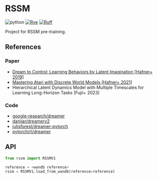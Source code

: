 # RSSM

![python](https://img.shields.io/badge/python-3.10-blue)
[![Rye](https://img.shields.io/endpoint?url=https://raw.githubusercontent.com/mitsuhiko/rye/main/artwork/badge.json)](https://rye-up.com)
[![Ruff](https://img.shields.io/endpoint?url=https://raw.githubusercontent.com/charliermarsh/ruff/main/assets/badge/v2.json)](https://github.com/astral-sh/ruff)

Project for RSSM pre-training.

## References

### Paper

- [Dream to Control: Learning Behaviors by Latent Imagination [Hafner+ 2019]](https://arxiv.org/abs/1912.01603)
- [Mastering Atari with Discrete World Models [Hafner+ 2021]](https://arxiv.org/abs/2010.02193)
- Hierarchical Latent Dynamics Model with Multiple Timescales for Learning Long-Horizon Tasks [Fujii+ 2023]

### Code

- [google-research/dreamer](https://github.com/google-research/dreamer)
- [danijar/dreamerv2](https://github.com/danijar/dreamerv2)
- [julisforest/dreamer-pytorch](https://github.com/juliusfrost/dreamer-pytorch)
- [pytorch/rl/dreamer](https://github.com/pytorch/rl/blob/main/examples/dreamer/dreamer.py)

## API

```python
from rssm import RSSMV1

reference = <wandb reference>
rssm = RSSMV1.load_from_wandb(reference=reference)
```
